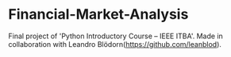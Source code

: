 # Financial-Market-Analysis
Final project of 'Python Introductory Course – IEEE ITBA'. 
Made in collaboration with Leandro Blödorn(https://github.com/leanblod).

